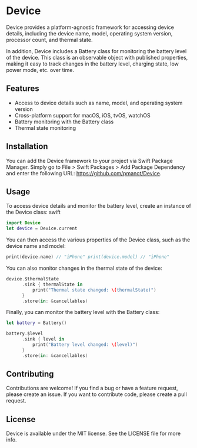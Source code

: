 # Device

Device provides a platform-agnostic framework for accessing device details, including the device name, model, operating system version, processor count, and thermal state.

In addition, Device includes a Battery class for monitoring the battery level of the device. This class is an observable object with published properties, making it easy to track changes in the battery level, charging state, low power mode, etc. over time.

## Features
* Access to device details such as name, model, and operating system version
* Cross-platform support for macOS, iOS, tvOS, watchOS
* Battery monitoring with the Battery class
* Thermal state monitoring

## Installation
You can add the Device framework to your project via Swift Package Manager. Simply go to File > Swift Packages > Add Package Dependency and enter the following URL: https://github.com/pmanot/Device.

## Usage
To access device details and monitor the battery level, create an instance of the Device class:
swift
```swift
import Device
let device = Device.current
```

You can then access the various properties of the Device class, such as the device name and model:
```swift
print(device.name) // "iPhone" print(device.model) // "iPhone"
```

You can also monitor changes in the thermal state of the device:
```swift
device.$thermalState
      .sink { thermalState in 
          print("Thermal state changed: \(thermalState)")
      }
      .store(in: &cancellables)
```

Finally, you can monitor the battery level with the Battery class:
```swift
let battery = Battery()

battery.$level
      .sink { level in 
          print("Battery level changed: \(level)") 
      }
      .store(in: &cancellables)
```

## Contributing
Contributions are welcome! If you find a bug or have a feature request, please create an issue. If you want to contribute code, please create a pull request.

## License
Device is available under the MIT license. See the LICENSE file for more info.

